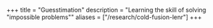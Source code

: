 +++
title = "Guesstimation"
description = "Learning the skill of solving \"impossible problems\""
aliases = ["/research/cold-fusion-lenr"]
+++